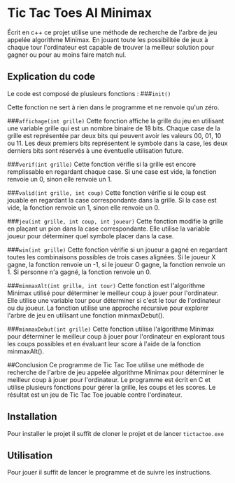 ﻿# Tic Tac Toes AI Minimax

Écrit en c++ ce projet utilise une méthode de recherche de l'arbre de jeu appelée algorithme Minimax.
En jouant toute les possibilitée de jeux à chaque tour l'ordinateur est capable de trouver la meilleur solution pour gagner ou pour au moins faire match nul.

## Explication du code

Le code est composé de plusieurs fonctions :
###`init()`

Cette fonction ne sert à rien dans le programme et ne renvoie qu'un zéro.

###`affichage(int grille)`
Cette fonction affiche la grille du jeu en utilisant une variable grille qui est un nombre binaire de 18 bits. Chaque case de la grille est représentée par deux bits qui peuvent avoir les valeurs 00, 01, 10 ou 11. Les deux premiers bits représentent le symbole dans la case, les deux derniers bits sont réservés à une éventuelle utilisation future.

###`verif(int grille)`
Cette fonction vérifie si la grille est encore remplissable en regardant chaque case. Si une case est vide, la fonction renvoie un 0, sinon elle renvoie un 1.

###`valid(int grille, int coup)`
Cette fonction vérifie si le coup est jouable en regardant la case correspondante dans la grille. Si la case est vide, la fonction renvoie un 1, sinon elle renvoie un 0.

###`jeu(int grille, int coup, int joueur)`
Cette fonction modifie la grille en plaçant un pion dans la case correspondante. Elle utilise la variable joueur pour déterminer quel symbole placer dans la case.

###`win(int grille)`
Cette fonction vérifie si un joueur a gagné en regardant toutes les combinaisons possibles de trois cases alignées. Si le joueur X gagne, la fonction renvoie un -1, si le joueur O gagne, la fonction renvoie un 1. Si personne n'a gagné, la fonction renvoie un 0.

###`minmaxAlt(int grille, int tour)`
Cette fonction est l'algorithme Minimax utilisé pour déterminer le meilleur coup à jouer pour l'ordinateur. Elle utilise une variable tour pour déterminer si c'est le tour de l'ordinateur ou du joueur. La fonction utilise une approche récursive pour explorer l'arbre de jeu en utilisant une fonction minmaxDebut().

###`minmaxDebut(int grille)`
Cette fonction utilise l'algorithme Minimax pour déterminer le meilleur coup à jouer pour l'ordinateur en explorant tous les coups possibles et en évaluant leur score à l'aide de la fonction minmaxAlt().

##Conclusion
Ce programme de Tic Tac Toe utilise une méthode de recherche de l'arbre de jeu appelée algorithme Minimax pour déterminer le meilleur coup à jouer pour l'ordinateur. Le programme est écrit en C et utilise plusieurs fonctions pour gérer la grille, les coups et les scores. Le résultat est un jeu de Tic Tac Toe jouable contre l'ordinateur.

## Installation

Pour installer le projet il suffit de cloner le projet et de lancer `tictactoe.exe`

## Utilisation

Pour jouer il suffit de lancer le programme et de suivre les instructions.
